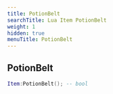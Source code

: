 ```yaml
---
title: PotionBelt
searchTitle: Lua Item PotionBelt
weight: 1
hidden: true
menuTitle: PotionBelt
---
```

## PotionBelt
```lua
Item:PotionBelt(); -- bool
```
